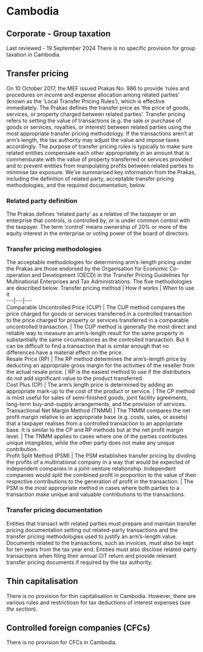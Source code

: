 # Cambodia
## Corporate - Group taxation
Last reviewed - 19 September 2024
There is no specific provision for group taxation in Cambodia.
## Transfer pricing
On 10 October 2017, the MEF issued Prakas No. 986 to provide ‘rules and procedures on income and expense allocation among related parties’ (known as the ‘Local Transfer Pricing Rules’), which is effective immediately.
The Prakas defines the transfer price as ‘the price of goods, services, or property charged between related parties’. Transfer pricing refers to setting the value of transactions (e.g. the sale or purchase of goods or services, royalties, or interest) between related parties using the most appropriate transfer pricing methodology. If the transactions aren’t at arm’s length, the tax authority may adjust the value and impose taxes accordingly.
The purpose of transfer pricing rules is typically to make sure related entities compensate each other appropriately in an amount that is commensurate with the value of property transferred or services provided and to prevent entities from manipulating profits between related parties to minimise tax exposure.
We’ve summarised key information from the Prakas, including the definition of related party, acceptable transfer pricing methodologies, and the required documentation, below.
### Related party definition
The Prakas defines ‘related party’ as a relative of the taxpayer or an enterprise that controls, is controlled by, or is under common control with the taxpayer. The term ‘control’ means ownership of 20% or more of the equity interest in the enterprise or voting power of the board of directors.
### Transfer pricing methodologies
The acceptable methodologies for determining arm’s-length pricing under the Prakas are those endorsed by the Organisation for Economic Co-operation and Development (OECD) in the Transfer Pricing Guidelines for Multinational Enterprises and Tax Administrations. The five methodologies are described below:
Transfer pricing method | How it works | When to use it  
---|---|---  
Comparable Uncontrolled Price (CUP) | The CUP method compares the price charged for goods or services transferred in a controlled transaction to the price charged for property or services transferred in a comparable uncontrolled transaction. | The CUP method is generally the most direct and reliable way to measure an arm’s-length result for the same property in substantially the same circumstances as the controlled transaction. But it can be difficult to find a transaction that is similar enough that no differences have a material effect on the price.  
Resale Price (RP) | The RP method determines the arm’s-length price by deducting an appropriate gross margin for the activities of the reseller from the actual resale price. | RP is the easiest method to use if the distributors do not add significant value to the product transferred.  
Cost Plus (CP) | The arm’s length price is determined by adding an appropriate mark-up to the cost of the product or service. | The CP method is most useful for sales of semi-finished goods, joint facility agreements, long-term buy-and-supply arrangements, and the provision of services.  
Transactional Net Margin Method (TNMM) | The TNMM compares the net profit margin relative to an appropriate base (e.g. costs, sales, or assets) that a taxpayer realises from a controlled transaction to an appropriate base. It is similar to the CP and RP methods but at the net profit margin level. | The TNMM applies to cases where one of the parties contributes unique intangibles, while the other party does not make any unique contribution.  
Profit Split Method (PSM) | The PSM establishes transfer pricing by dividing the profits of a multinational company in a way that would be expected of independent companies in a joint-venture relationship. Independent companies would split the combined profit in proportion to the value of their respective contributions to the generation of profit in the transaction. | The PSM is the most appropriate method in cases where both parties to a transaction make unique and valuable contributions to the transactions.  
### Transfer pricing documentation
Entities that transact with related parties must prepare and maintain transfer pricing documentation setting out related-party transactions and the transfer pricing methodologies used to justify an arm’s-length value. Documents related to the transactions, such as invoices, must also be kept for ten years from the tax year end.
Entities must also disclose related-party transactions when filing their annual CIT return and provide relevant transfer pricing documents if required by the tax authority.
## Thin capitalisation
There is no provision for thin capitalisation in Cambodia. However, there are various rules and restrictiosn for tax deductions of interest expenses (_see the section_).
## Controlled foreign companies (CFCs)
There is no provision for CFCs in Cambodia.
